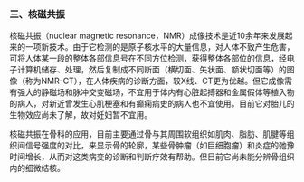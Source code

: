 ### 三、核磁共振

核磁共振（nuclear magnetic resonance，NMR）成像技术是近10余年来发展起来的一项新技术。由于它检测的是原子核水平的大量信息，对人体不致产生危害，可将人体某一段的整体各部信息号在不同方位检测，获得整体各部位的信息，经电子计算机储存、处理，然后复制成不同断面（横切面、矢状面、额状切面等）的图像（称为NMR-CT），在人体疾病的诊断方面，较X线、CT更为优越。但它成像需有强大的静磁场和脉冲交变磁场，不宜用于体内有心脏起搏器和金属假体等植入物的病人，对新近曾发生心肌梗塞和有癫痫病史的病人也不宜使用。目前它对胎儿的生物效应尚未了解，故对妊妇暂不宜用。

核磁共振在骨科的应用，目前主要通过骨与其周围软组织如肌肉、脂肪、肌腱等组织间信号强度的对比，来显示骨的轮廓，某些骨肿瘤（如巨细胞瘤）和炎症的弛豫时间增长，从而对这类病变的诊断和判断疗效有帮助。但目前它尚未能分辨骨组织内的细微结核。
